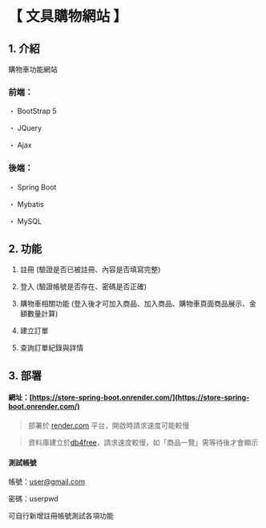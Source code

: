 # 【 文具購物網站 】

## 1. 介紹

購物車功能網站

### 前端：

・ BootStrap 5

・ JQuery

・ Ajax

### 後端：

・ Spring Boot

・ Mybatis

・ MySQL

## 2. 功能

1. 註冊 (驗證是否已被註冊、內容是否填寫完整)

2. 登入 (驗證帳號是否存在、密碼是否正確)

3. 購物車相關功能 (登入後才可加入商品、加入商品、購物車頁面商品展示、金額數量計算)

4. 建立訂單

5. 查詢訂單紀錄與詳情

## 3. 部署

#### 網址：[https://store-spring-boot.onrender.com/](https://store-spring-boot.onrender.com/)

> 部署於 [render.com](render.com) 平台，開啟時請求速度可能較慢

> 資料庫建立於[db4free](https://www.db4free.net/)，請求速度較慢，如「商品一覽」需等待後才會顯示

#### 測試帳號

帳號：user@gmail.com

密碼：userpwd

可自行新增註冊帳號測試各項功能
